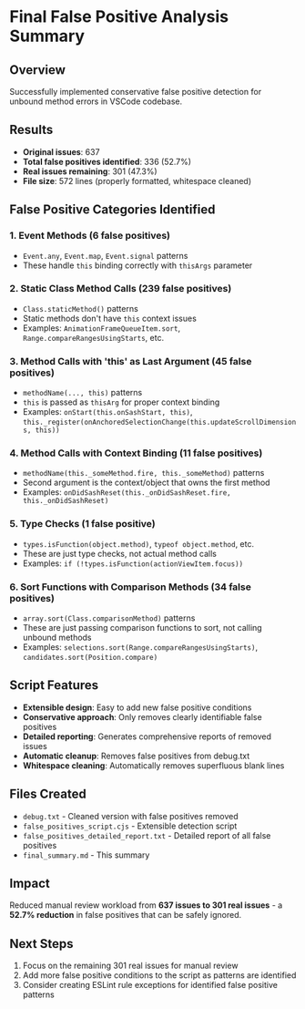 # Final False Positive Analysis Summary

## Overview
Successfully implemented conservative false positive detection for unbound method errors in VSCode codebase.

## Results
- **Original issues**: 637
- **Total false positives identified**: 336 (52.7%)
- **Real issues remaining**: 301 (47.3%)
- **File size**: 572 lines (properly formatted, whitespace cleaned)

## False Positive Categories Identified

### 1. Event Methods (6 false positives)
- `Event.any`, `Event.map`, `Event.signal` patterns
- These handle `this` binding correctly with `thisArgs` parameter

### 2. Static Class Method Calls (239 false positives)
- `Class.staticMethod()` patterns
- Static methods don't have `this` context issues
- Examples: `AnimationFrameQueueItem.sort`, `Range.compareRangesUsingStarts`, etc.

### 3. Method Calls with 'this' as Last Argument (45 false positives)
- `methodName(..., this)` patterns
- `this` is passed as `thisArg` for proper context binding
- Examples: `onStart(this.onSashStart, this)`, `this._register(onAnchoredSelectionChange(this.updateScrollDimensions, this))`

### 4. Method Calls with Context Binding (11 false positives)
- `methodName(this._someMethod.fire, this._someMethod)` patterns
- Second argument is the context/object that owns the first method
- Examples: `onDidSashReset(this._onDidSashReset.fire, this._onDidSashReset)`

### 5. Type Checks (1 false positive)
- `types.isFunction(object.method)`, `typeof object.method`, etc.
- These are just type checks, not actual method calls
- Examples: `if (!types.isFunction(actionViewItem.focus))`

### 6. Sort Functions with Comparison Methods (34 false positives)
- `array.sort(Class.comparisonMethod)` patterns
- These are just passing comparison functions to sort, not calling unbound methods
- Examples: `selections.sort(Range.compareRangesUsingStarts)`, `candidates.sort(Position.compare)`

## Script Features
- **Extensible design**: Easy to add new false positive conditions
- **Conservative approach**: Only removes clearly identifiable false positives
- **Detailed reporting**: Generates comprehensive reports of removed issues
- **Automatic cleanup**: Removes false positives from debug.txt
- **Whitespace cleaning**: Automatically removes superfluous blank lines

## Files Created
- `debug.txt` - Cleaned version with false positives removed
- `false_positives_script.cjs` - Extensible detection script
- `false_positives_detailed_report.txt` - Detailed report of all false positives
- `final_summary.md` - This summary

## Impact
Reduced manual review workload from **637 issues to 301 real issues** - a **52.7% reduction** in false positives that can be safely ignored.

## Next Steps
1. Focus on the remaining 301 real issues for manual review
2. Add more false positive conditions to the script as patterns are identified
3. Consider creating ESLint rule exceptions for identified false positive patterns
